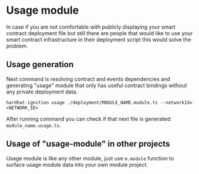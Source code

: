 # Usage module

In case if you are not comfortable with publicly displaying your smart contract deployment file but still there are
people that would like to use your smart contract infrastructure in their deployment script this would solve the
problem.

## Usage generation

Next command is resolving contract and events dependencies and generating "usage" module that only has useful contract
bindings without any private deployment data.

```
hardhat-ignition usage ./deployment/MODULE_NAME.module.ts --networkId=<NETWORK_ID>
```

After running command you can check if that next file is generated: `module_name.usage.ts`.

## Usage of "usage-module" in other projects

Usage module is like any other module, just use `m.module` function to surface usage module data into your own module
project.
